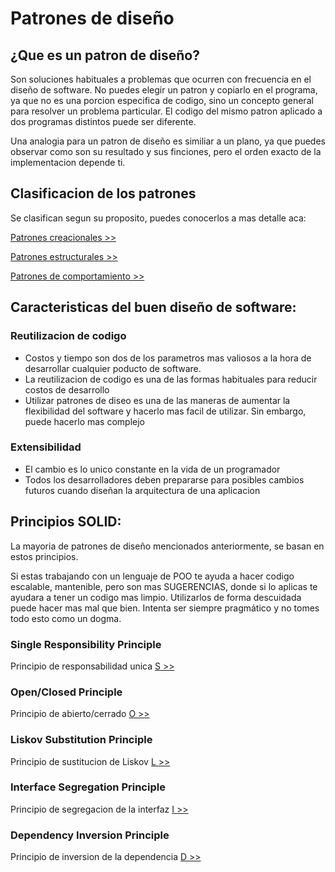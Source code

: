 # Patrones de diseño

## ¿Que es un patron de diseño?
Son soluciones habituales a problemas que ocurren con frecuencia en el diseño de software. No puedes elegir un patron y copiarlo en el programa, ya que no es una porcion especifica de codigo, sino un concepto general para resolver un problema particular. El codigo del mismo patron aplicado a dos programas distintos puede ser diferente.

Una analogia para un patron de diseño es similiar a un plano, ya que puedes observar como son su resultado y sus finciones, pero el orden exacto de la implementacion depende ti.

## Clasificacion de los patrones
Se clasifican segun su proposito, puedes conocerlos a mas detalle aca:

[Patrones creacionales >>](./)

[Patrones estructurales >>](./)

[Patrones de comportamiento >>](./)



## Caracteristicas del buen diseño de software:

### Reutilizacion de codigo
- Costos y tiempo son dos de los parametros mas valiosos a la hora de desarrollar cualquier poducto de software.
- La reutilizacion de codigo es una de las formas habituales para reducir costos de desarrollo
- Utilizar patrones de diseo es una de las maneras de aumentar la flexibilidad del software y hacerlo mas facil de utilizar. Sin embargo, puede hacerlo mas complejo
  
### Extensibilidad
- El cambio es lo unico constante en la vida de un programador
- Todos los desarrolladores deben prepararse para posibles cambios futuros cuando diseñan la arquitectura de una aplicacion

## Principios SOLID:
 La mayoria de patrones de diseño mencionados anteriormente, se basan en estos principios. 

Si estas trabajando con un lenguaje de POO te ayuda a hacer codigo escalable, mantenible, pero son mas SUGERENCIAS, donde si lo aplicas te ayudara a tener un codigo mas limpio. Utilizarlos de forma descuidada puede hacer mas mal que bien. Intenta ser siempre pragmático y no tomes todo esto como un dogma.

### Single Responsibility Principle
Principio de responsabilidad unica
[S >>](./)

### Open/Closed Principle
Principio de abierto/cerrado
[O >>](./)

### Liskov Substitution Principle
Principio de sustitucion de Liskov
[L >>](./)

### Interface Segregation Principle
Principio de segregacion de la interfaz
[I >>](./)

### Dependency Inversion Principle
Principio de inversion de la dependencia
[D >>](./)


